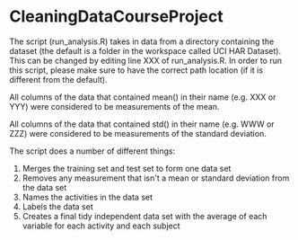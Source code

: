# CleaningDataCourseProject
The script (run_analysis.R) takes in data from a directory containing the dataset (the default is a folder in the workspace called UCI HAR Dataset). This can be changed by editing line XXX of run_analysis.R. In order to run this script, please make sure to have the correct path location (if it is different from the default).

All columns of the data that contained mean() in their name (e.g. XXX or YYY) were considered to be measurements of the mean.

All columns of the data that contained std() in their name (e.g. WWW or ZZZ) were considered to be measurements of the standard deviation.

The script does a number of different things:

1. Merges the training set and test set to form one data set
2. Removes any measurement that isn't a mean or standard deviation from the data set
3. Names the activities in the data set
4. Labels the data set
5. Creates a final tidy independent data set with the average of each variable for each activity and each subject